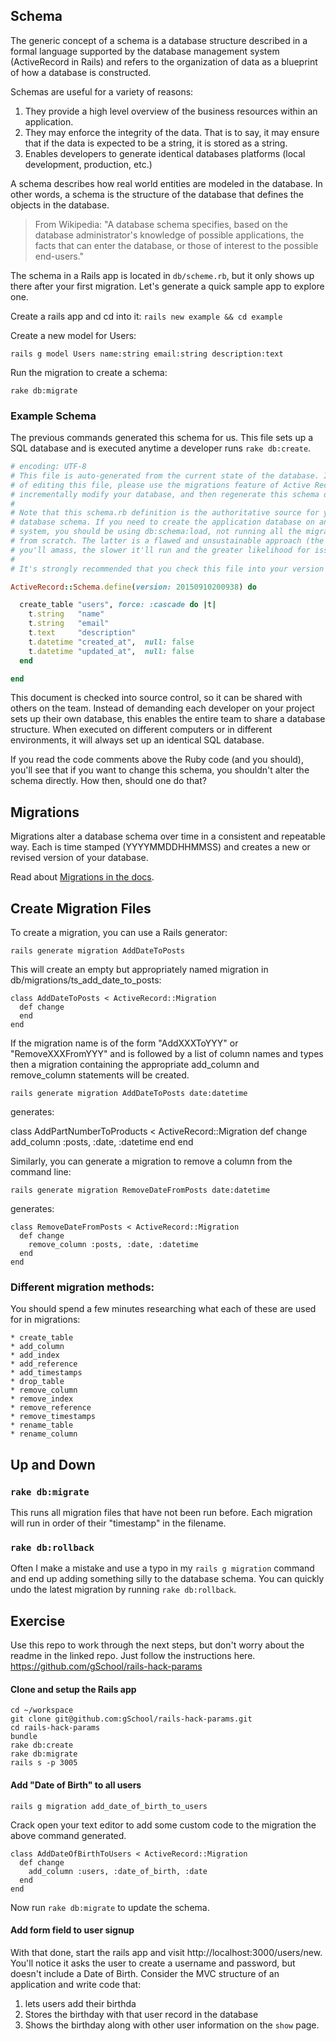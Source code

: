 ## Schema

The generic concept of a schema is a database structure described in a formal language supported by the database management system (ActiveRecord in Rails) and refers to the organization of data as a blueprint of how a database is constructed.

Schemas are useful for a variety of reasons:

1. They provide a high level overview of the business resources within an application.
2. They may enforce the integrity of the data. That is to say, it may ensure that if the data is expected to be a string, it is stored as a string.
3. Enables developers to generate identical databases platforms (local development, production, etc.)

A schema describes how real world entities are modeled in the database. In other words, a schema is the structure of the database that defines the objects in the database.

> From Wikipedia: "A database schema specifies, based on the database administrator's knowledge of possible applications, the facts that can enter the database, or those of interest to the possible end-users."

The schema in a Rails app is located in `db/scheme.rb`, but it only shows up there after your first migration. Let's generate a quick sample app to explore one.

Create a rails app and cd into it:
`rails new example && cd example`

Create a new model for Users:

`rails g model Users name:string email:string description:text`

Run the migration to create a schema:

`rake db:migrate`

### Example Schema

The previous commands generated this schema for us. This file sets up a SQL database and is executed anytime a developer runs `rake db:create`.

```ruby
# encoding: UTF-8
# This file is auto-generated from the current state of the database. Instead
# of editing this file, please use the migrations feature of Active Record to
# incrementally modify your database, and then regenerate this schema definition.
#
# Note that this schema.rb definition is the authoritative source for your
# database schema. If you need to create the application database on another
# system, you should be using db:schema:load, not running all the migrations
# from scratch. The latter is a flawed and unsustainable approach (the more migrations
# you'll amass, the slower it'll run and the greater likelihood for issues).
#
# It's strongly recommended that you check this file into your version control system.

ActiveRecord::Schema.define(version: 20150910200938) do

  create_table "users", force: :cascade do |t|
    t.string   "name"
    t.string   "email"
    t.text     "description"
    t.datetime "created_at",  null: false
    t.datetime "updated_at",  null: false
  end

end
```

This document is checked into source control, so it can be shared with others on the team. Instead of demanding each developer on your project sets up their own database, this enables the entire team to share a database structure. When executed on different computers or in different environments, it will always set up an identical SQL database.

If you read the code comments above the Ruby code (and you should), you'll see that if you want to change this schema, you shouldn't alter the schema directly. How then, should one do that?

## Migrations

Migrations alter a database schema over time in a consistent and repeatable way. Each is time stamped (YYYYMMDDHHMMSS) and creates a new or revised version of your database.


Read about [Migrations in the docs](http://edgeguides.rubyonrails.org/active_record_migrations.html).

## Create Migration Files

To create a migration, you can use a Rails generator:

`rails generate migration AddDateToPosts`

This will create an empty but appropriately named migration in db/migrations/ts_add_date_to_posts:

```
class AddDateToPosts < ActiveRecord::Migration
  def change
  end
end
```

If the migration name is of the form "AddXXXToYYY" or "RemoveXXXFromYYY" and is followed by a list of column names and types then a migration containing the appropriate add_column and remove_column statements will be created.

`rails generate migration AddDateToPosts date:datetime`

generates:

class AddPartNumberToProducts < ActiveRecord::Migration
  def change
    add_column :posts, :date, :datetime
  end
end


Similarly, you can generate a migration to remove a column from the command line:

`rails generate migration RemoveDateFromPosts date:datetime`

generates:

```
class RemoveDateFromPosts < ActiveRecord::Migration
  def change
    remove_column :posts, :date, :datetime
  end
end
```

### Different migration methods:

  You should spend a few minutes researching what each of these are used for in migrations:

	* create_table
	* add_column
	* add_index
	* add_reference
	* add_timestamps
	* drop_table
	* remove_column
	* remove_index
	* remove_reference
	* remove_timestamps
	* rename_table
	* rename_column

## Up and Down

### `rake db:migrate`

This runs all migration files that have not been run before. Each migration will run in order of their "timestamp" in the filename.

### `rake db:rollback`

Often I make a mistake and use a typo in my `rails g migration` command and end up adding something silly to the database schema. You can quickly undo the latest migration by running `rake db:rollback`.


## Exercise

Use this repo to work through the next steps, but don't worry about the readme in the linked repo. Just follow the instructions here. https://github.com/gSchool/rails-hack-params


#### Clone and setup the Rails app
```
cd ~/workspace
git clone git@github.com:gSchool/rails-hack-params.git
cd rails-hack-params
bundle
rake db:create
rake db:migrate
rails s -p 3005
```

#### Add "Date of Birth" to all users

```
rails g migration add_date_of_birth_to_users
```

Crack open your text editor to add some custom code to the migration the above command generated.

```
class AddDateOfBirthToUsers < ActiveRecord::Migration
  def change
    add_column :users, :date_of_birth, :date
  end
end
```

Now run `rake db:migrate` to update the schema.

#### Add form field to user signup
With that done, start the rails app and visit http://localhost:3000/users/new. You'll notice it asks the user to create a username and password, but doesn't include a Date of Birth. Consider the MVC structure of an application and write code that:

1. lets users add their birthda
2. Stores the birthday with that user record in the database
3. Shows the birthday along with other user information on the `show` page. 
